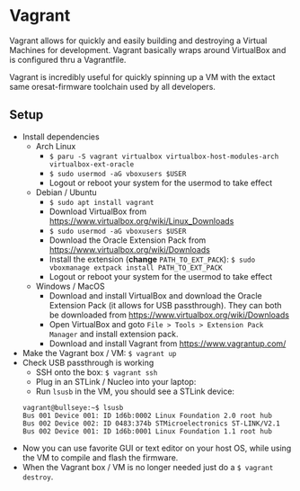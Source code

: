 # Vagrant

Vagrant allows for quickly and easily building and destroying a Virtual
Machines for development. Vagrant basically wraps around VirtualBox and
is configured thru a Vagrantfile.

Vagrant is incredibly useful for quickly spinning up a VM with the
extact same oresat-firmware toolchain used by all developers.

## Setup

- Install dependencies
  - Arch Linux
    - `$ paru -S vagrant virtualbox virtualbox-host-modules-arch virtualbox-ext-oracle`
    - `$ sudo usermod -aG vboxusers $USER`
    - Logout or reboot your system for the usermod to take effect
  - Debian / Ubuntu
    - `$ sudo apt install vagrant`
    - Download VirtualBox from https://www.virtualbox.org/wiki/Linux_Downloads
    - `$ sudo usermod -aG vboxusers $USER`
    - Download the Oracle Extension Pack from https://www.virtualbox.org/wiki/Downloads
    - Install the extension (**change** `PATH_TO_EXT_PACK`): `$ sudo vboxmanage extpack install PATH_TO_EXT_PACK`
    - Logout or reboot your system for the usermod to take effect
  - Windows / MacOS
    - Download and install VirtualBox and download the Oracle Extension Pack
      (it allows for USB passthrough). They can both be downloaded from
      https://www.virtualbox.org/wiki/Downloads
    - Open VirtualBox and goto `File > Tools > Extension Pack Manager` and
      install extension pack.
    - Download and install Vagrant from https://www.vagrantup.com/
- Make the Vagrant box / VM: `$ vagrant up`
- Check USB passthrough is working
  - SSH onto the box: `$ vagrant ssh`
  - Plug in an STLink / Nucleo into your laptop:
  - Run `lsusb` in the VM, you should see a STLink device:
  ```
  vagrant@bullseye:~$ lsusb
  Bus 001 Device 001: ID 1d6b:0002 Linux Foundation 2.0 root hub
  Bus 002 Device 002: ID 0483:374b STMicroelectronics ST-LINK/V2.1
  Bus 002 Device 001: ID 1d6b:0001 Linux Foundation 1.1 root hub
  ```
- Now you can use favorite GUI or text editor on your host OS, while
  using the VM to compile and flash the firmware.
- When the Vagrant box / VM is no longer needed just do a `$ vagrant destroy`.
